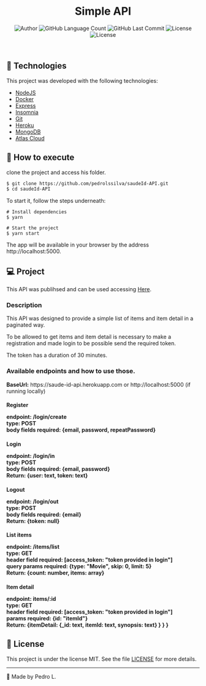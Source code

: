 <h1 align="center">
  Simple API
</h1>

<p align="center">
  <img alt="Author" src="https://img.shields.io/badge/Author-Pedro%20L%20S%20Silva-6558c3?style=plastic" />
	<img alt="GitHub Language Count" src="https://img.shields.io/github/languages/count/pedrolssilva/saudeId-API?color=6558C3&style=plastic" />
	<img alt="GitHub Last Commit" src="https://img.shields.io/github/last-commit/pedrolssilva/saudeId-API?color=6558C3&style=plastic" />
	<img alt="License" src="https://img.shields.io/badge/status-Conclu%C3%ADdo-6558C3?style=plastic" />
  <img  src="https://img.shields.io/static/v1?label=license&message=MIT&color=8257E5&labelColor=000000" alt="License">   
</p>

<br>

## 🧪 Technologies

This project was developed with the following technologies:

- [NodeJS](https://nodejs.org/en/)
- [Docker](https://www.docker.com/)
- [Express](https://expressjs.com/pt-br/)
- [Insomnia](https://insomnia.rest/)
- [Git](https://git-scm.com/)
- [Heroku](https://dashboard.heroku.com/apps)
- [MongoDB](https://www.mongodb.com/)
- [Atlas Cloud](https://account.mongodb.com/account/login?signedOut=true)


## 🚀 How to execute

clone the project and access his folder.

```bash
$ git clone https://github.com/pedrolssilva/saudeId-API.git
$ cd saudeId-API
```

To start it, follow the steps underneath:
```bashRE
# Install dependencies
$ yarn

# Start the project
$ yarn start
```
The app will be available in your browser by the address  http://localhost:5000.


## 💻 Project

This API was publihsed and can be used accessing  [Here](https://saude-id-api.herokuapp.com/).

<h3>Description</h3>
This API was designed to provide a simple list of items and item detail in a paginated way.

To be allowed to get items and item detail is necessary to make a registration and made login to be possible send the required token.

The token has a duration of 30 minutes.

<h3>Available endpoints and how to use those.</h3>
<p><strong>BaseUrl:</strong> https://saude-id-api.herokuapp.com or http://localhost:5000 (if running locally)</p>

<h4>Register
	<p><strong>endpoint:</strong> /login/create
	</br>
	<strong>type:</strong> POST	
	</br>
	<strong>body fields required:</strong> {email, password, repeatPassword}
	</br>
	</p>
</h4>

<h4>Login
	<p><strong>endpoint:</strong> /login/in
	</br>
	<strong>type:</strong> POST	
	</br>
	<strong>body fields required:</strong> {email, password}
	</br>
	<strong>Return:</strong> {user: text, token: text}
	</br>
	</p>
</h4>

<h4>Logout
	<p><strong>endpoint:</strong> /login/out
	</br>
	<strong>type:</strong> POST	
	</br>
	<strong>body fields required:</strong> {email}
	</br>
	<strong>Return:</strong> {token: null}
	</br>
	</p>
</h4>

<h4>List items
	<p><strong>endpoint:</strong> /items/list
	</br>
	<strong>type:</strong> GET	
	</br>
	<strong>header field required:</strong> [access_token: "token provided in login"]
	</br>
	<strong>query params required:</strong> {type: "Movie", skip: 0, limit: 5}
	</br>
	<strong>Return:</strong> {count: number, items: array}
	</br>
	</p>
</h4>

<h4>Item detail
	<p><strong>endpoint:</strong> items/:id
	</br>
	<strong>type:</strong> GET	
	</br>
	<strong>header field required:</strong> [access_token: "token provided in login"]
	</br>
	<strong>params required:</strong> {id: "itemId"}
	</br>
	<strong>Return:</strong> {itemDetail: {_id: text, itemId: text, synopsis: text} }
  }
}
	</br>
	</p>
</h4>




## 📝 License

This project is under the license MIT. See the file [LICENSE](LICENSE.md) for more details.

---

💜 Made by Pedro L.
